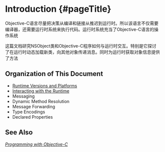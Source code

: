 # Introduction {#pageTitle}

Objective-C语言尽量把决策从编译和链接从推迟到运行时。所以该语言不仅需要编译器，还需要运行时系统来执行代码。运行时系统充当了Objective-C语言的操作系统

这篇文档研究NSObject类和Objective-C程序如何与运行时交互。特别是它探讨了在运行时动态加载新类，向其他对象传递消息。同时为运行时获取对象信息提供了方法

## Organization of This Document

* [Runtime Versions and Platforms](/runtime-versions-and-platforms.md)
* [Interacting with the Runtime](/interacting-with-the-runtime.md)
* Messaging
* Dynamic Method Resolution
* Message Forwarding
* Type Encodings
* Declared Properties

## See Also

[_Programming with Objective-C_](https://developer.apple.com/library/content/documentation/Cocoa/Conceptual/ProgrammingWithObjectiveC/Introduction/Introduction.html#//apple_ref/doc/uid/TP40011210)


